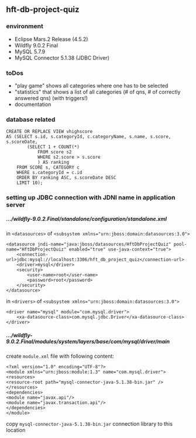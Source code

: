 ## hft-db-project-quiz

### environment

- Eclipse Mars.2 Release (4.5.2)
- Wildfly 9.0.2 Final
- MySQL 5.7.9
- MySQL Connector 5.1.38 (JDBC Driver)

### toDos

- "play game" shows all categories where one has to be selected
- "statistics" that shows a list of all categories (# of qns, # of correctly answered qns) (with triggers!)
- documentation

### database related

```
CREATE OR REPLACE VIEW vhighscore
AS (SELECT s.id, s.categoryId, c.categoryName, s.name, s.score, s.scoreDate,
		(SELECT 1 + COUNT(*)
			FROM score s2
			WHERE s2.score > s.score
			) AS ranking
	FROM SCORE s, CATEGORY c
	WHERE s.categoryId = c.id
	ORDER BY ranking ASC, s.scoreDate DESC
	LIMIT 10);
```

### setting up JDBC connection with JDNI name in application server

##### .../wildfly-9.0.2.Final/standalone/configuration/standalone.xml

in `<datasources>` of `<subsystem xmlns="urn:jboss:domain:datasources:3.0">`
```
<datasource jndi-name="java:jboss/datasources/HftDbProjectQuiz" pool-name="HftDbProjectQuiz" enabled="true" use-java-context="true">
	<connection-url>jdbc:mysql://localhost:3306/hft_db_project_quiz</connection-url>
	<driver>mysql</driver>
	<security>
		<user-name>root</user-name>
		<password>root</password>
	</security>
</datasource>
```

in `<drivers>` of `<subsystem xmlns="urn:jboss:domain:datasources:3.0">`
```
<driver name="mysql" module="com.mysql.driver">
	<xa-datasource-class>com.mysql.jdbc.Driver</xa-datasource-class>
</driver>
```
##### .../wildfly-9.0.2.Final/modules/system/layers/base/com/mysql/driver/main

create `module.xml` file with following content:
```
<?xml version="1.0" encoding="UTF-8"?>
<module xmlns="urn:jboss:module:1.3" name="com.mysql.driver">
<resources>
<resource-root path="mysql-connector-java-5.1.38-bin.jar" />
</resources>
<dependencies>
<module name="javax.api"/>
<module name="javax.transaction.api"/>
</dependencies>
</module>
```
copy `mysql-connector-java-5.1.38-bin.jar` connection library to this location